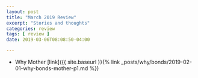 ```yaml
---
layout: post
title: "March 2019 Review"
excerpt: "Stories and thoughts"
categories: review
tags: [ review ]
date: 2019-03-06T08:08:50-04:00

---
```




  * Why Mother [link]({{ site.baseurl }}{% link _posts/why/bonds/2019-02-01-why-bonds-mother-p1.md  %})


